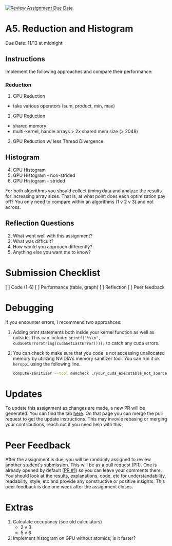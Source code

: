 [![Review Assignment Due Date](https://classroom.github.com/assets/deadline-readme-button-22041afd0340ce965d47ae6ef1cefeee28c7c493a6346c4f15d667ab976d596c.svg)](https://classroom.github.com/a/560MyzRr)
# A5. Reduction and Histogram

Due Date: 11/13 at midnight

## Instructions

Implement the following approaches and compare their performance:

### Reduction

1. CPU Reduction
  - take various operators (sum, product, min, max) 
2. GPU Reduction
  - shared memory
  - multi-kernel, handle arrays > 2x shared mem size (> 2048)
3. GPU Reduction w/ less Thread Divergence

## Histogram

4. CPU Histogram
5. GPU Histogram - non-strided
6. GPU Histogram - strided

For both algorithms
you should collect timing data and analyze the results for increasing
array sizes. That is, at what point does each optimization pay off?
You only need to compare within an algorithms (1 v 2 v 3) and not across.

## Reflection Questions

2. What went well with this assignment?
3. What was difficult?
4. How would you approach differently?
5. Anything else you want me to know?

# Submission Checklist

[ ] Code (1-6)
[ ] Performance (table, graph)
[ ] Reflection
[ ] Peer feedback

# Debugging

If you encounter errors, I recommend two approahces:

1. Adding print statements both inside your kernel function
   as well as outside.
   This can include: `printf("%s\n", cudaGetErrorString(cudaGetLastError()));`
   to catch any cuda errors.

2. You can check to make sure that you code is not accessing unallocated memory
   by utilizing NVIDIA's memory sanitizer tool.
   You can run it ok `keroppi` using the following line.
   ```sh
   compute-sanitizer --tool memcheck ./your_cuda_executable_not_source
   ```

# Updates

To update this assignment as changes are made,
a new PR will be generated.
You can find the tab [here](../../pulls).
On that page you can merge the pull request to get the update instructions.
This may invovle rebasing or merging your contributions, reach out
if you need help with this.

# Peer Feedback

After the assignment is due,
you will be randomly assigned to review another student's submission.
This will be as a pull request (PR).
One is already opened by default ([PR #1](../../pull/1)) so you can leave your comments there.
You should look at the results, explanations, code, etc for
understandability, readability, style, etc and provide
any constructive or positive insights.
This peer feedback is due one week after the assignment closes.

# Extras

1. Calculate occupancy (see old calculators)
    - 2 v 3
    - 5 v 6
2. Implement histogram on GPU without atomics; is it faster?

